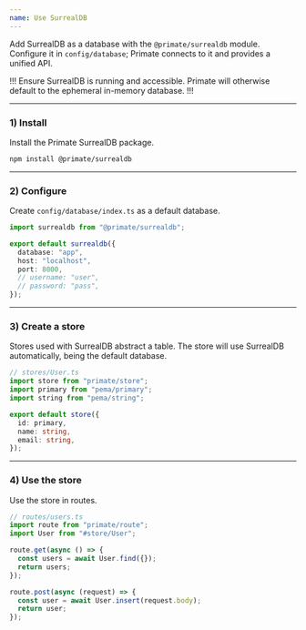 ```yaml
---
name: Use SurrealDB
---
```


Add SurrealDB as a database with the `@primate/surrealdb` module. Configure it
in `config/database`; Primate connects to it and provides a unified API.

!!!
Ensure SurrealDB is running and accessible. Primate will otherwise default to
the ephemeral in-memory database.
!!!

---

### 1) Install

Install the Primate SurrealDB package.

```sh
npm install @primate/surrealdb
```

---

### 2) Configure

Create `config/database/index.ts` as a default database.

```ts
import surrealdb from "@primate/surrealdb";

export default surrealdb({
  database: "app",
  host: "localhost",
  port: 8000,
  // username: "user",
  // password: "pass",
});
```

---

### 3) Create a store

Stores used with SurrealDB abstract a table. The store will use SurrealDB
automatically, being the default database.

```ts
// stores/User.ts
import store from "primate/store";
import primary from "pema/primary";
import string from "pema/string";

export default store({
  id: primary,
  name: string,
  email: string,
});
```

---

### 4) Use the store

Use the store in routes.

```ts
// routes/users.ts
import route from "primate/route";
import User from "#store/User";

route.get(async () => {
  const users = await User.find({});
  return users;
});

route.post(async (request) => {
  const user = await User.insert(request.body);
  return user;
});
```
